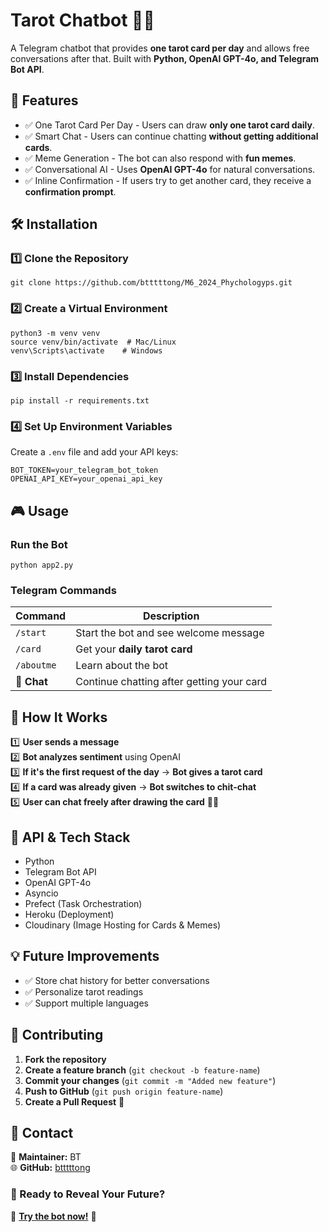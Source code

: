 # Tarot Chatbot 🤖🔮

A Telegram chatbot that provides **one tarot card per day** and allows free conversations after that. Built with **Python, OpenAI GPT-4o, and Telegram Bot API**.

## 🚀 Features
- ✅ One Tarot Card Per Day - Users can draw **only one tarot card daily**.
- ✅ Smart Chat - Users can continue chatting **without getting additional cards**.
- ✅ Meme Generation - The bot can also respond with **fun memes**.
- ✅ Conversational AI - Uses **OpenAI GPT-4o** for natural conversations.
- ✅ Inline Confirmation - If users try to get another card, they receive a **confirmation prompt**.

## 🛠️ Installation
### 1️⃣ Clone the Repository
```
git clone https://github.com/btttttong/M6_2024_Phychologyps.git
```

### 2️⃣ Create a Virtual Environment
```
python3 -m venv venv
source venv/bin/activate  # Mac/Linux
venv\Scripts\activate    # Windows
```

### 3️⃣ Install Dependencies
```
pip install -r requirements.txt
```

### 4️⃣ Set Up Environment Variables
Create a `.env` file and add your API keys:
```
BOT_TOKEN=your_telegram_bot_token
OPENAI_API_KEY=your_openai_api_key
```

## 🎮 Usage
### Run the Bot
```
python app2.py
```
### Telegram Commands
| Command   | Description |
|-----------|-------------|
| `/start`  | Start the bot and see welcome message |
| `/card`   | Get your **daily tarot card** |
| `/aboutme`| Learn about the bot |
| 💬 **Chat** | Continue chatting after getting your card |


## 📌 How It Works
1️⃣ **User sends a message**  
2️⃣ **Bot analyzes sentiment** using OpenAI  
3️⃣ **If it's the first request of the day** → **Bot gives a tarot card**  
4️⃣ **If a card was already given** → **Bot switches to chit-chat**  
5️⃣ **User can chat freely after drawing the card** 🎤💬  

## 🔗 API & Tech Stack
- Python
- Telegram Bot API
- OpenAI GPT-4o
- Asyncio
- Prefect (Task Orchestration)
- Heroku (Deployment)
- Cloudinary (Image Hosting for Cards & Memes)

## 💡 Future Improvements
- ✅ Store chat history for better conversations
- ✅ Personalize tarot readings
- ✅ Support multiple languages

## 🤝 Contributing
1. **Fork the repository**
2. **Create a feature branch** (`git checkout -b feature-name`)
3. **Commit your changes** (`git commit -m "Added new feature"`)
4. **Push to GitHub** (`git push origin feature-name`)
5. **Create a Pull Request** 🎉

## 💌 Contact
🔹 **Maintainer:** BT  
🌐 **GitHub:** [btttttong](https://github.com/btttttong)  

### 🔮 Ready to Reveal Your Future?
🌟 **[Try the bot now!](https://t.me/Phychologyps_bot)** 🌟
